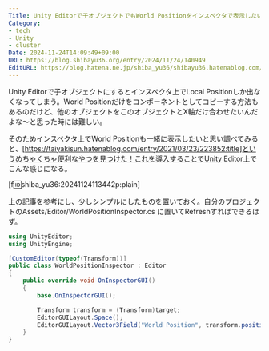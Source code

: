 ```yaml
---
Title: Unity Editorで子オブジェクトでもWorld Positionをインスペクタで表示したい
Category:
- tech
- Unity
- cluster
Date: 2024-11-24T14:09:49+09:00
URL: https://blog.shibayu36.org/entry/2024/11/24/140949
EditURL: https://blog.hatena.ne.jp/shiba_yu36/shibayu36.hatenablog.com/atom/entry/6802418398306365620
---
```


Unity Editorで子オブジェクトにするとインスペクタ上でLocal Positionしか出なくなってしまう。World Positionだけをコンポーネントとしてコピーする方法もあるのだけど、他のオブジェクトをこのオブジェクトとX軸だけ合わせたいんだよな〜と思った時には難しい。

そのためインスペクタ上でWorld Positionも一緒に表示したいと思い調べてみると、[https://taiyakisun.hatenablog.com/entry/2021/03/23/223852:title]というめちゃくちゃ便利なやつを見つけた！これを導入することでUnity Editor上でこんな感じになる。

[f:id:shiba_yu36:20241124113442p:plain]

上の記事を参考にし、少しシンプルにしたものを置いておく。自分のプロジェクトのAssets/Editor/WorldPositionInspector.cs に置いてRefreshすればできるはず。

```cs
using UnityEditor;
using UnityEngine;

[CustomEditor(typeof(Transform))]
public class WorldPositionInspector : Editor
{
    public override void OnInspectorGUI()
    {
        base.OnInspectorGUI();

        Transform transform = (Transform)target;
        EditorGUILayout.Space();
        EditorGUILayout.Vector3Field("World Position", transform.position);
    }
}
```
